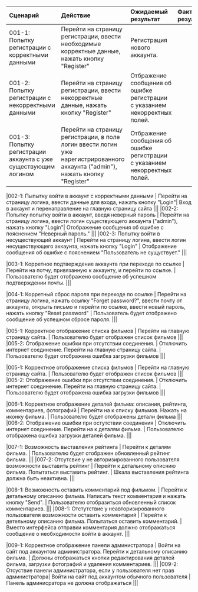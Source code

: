 |Сценарий|Действие|Ожидаемый результат|Фактический результат| Оценка|
|:---|:---|:---|:---|:---|
|001-1: Попытку регистрации с корректными данными| Перейти на страницу регистрации, ввести необходимые корректные данные, нажать кнопку "Register"| Регистрация нового аккаунта.|||
|001-2: Попытку регистрации с некорректными данными| Перейти на страницу регистрации, ввести некорректные данные, нажать кнопку "Register" | Отбражение сообщения об ошибке регистрации с указанием некорректных полей. |||
|001-3: Попытку регистрации аккаунта с уже существующим логином | Перейти на страницу регистрации, в поле логин ввести логин уже нарегистрированного аккаунта ("admin"), нажать кнопку "Register" | Отбражение сообщения об ошибке регистрации с указанием некорректных полей. |||

|002-1: Пыпытку войти в аккаунт с корректными данными | Перейти на страницу логина, ввести данные для входа, нажать кнопку "Login"| Вход в аккаунт и перенаправление на главную страницу сайта |||
|002-2: Попытку попытку войти в аккаунт, введя неверный пароль | Перейти на страницу логина, ввести логин существующего аккаунта ("admin"), нажать кнопку "Login"| Отображение сообщения об ошибке с пояснением "Неверный пароль." |||
|002-3: Попытку войти в несуществующий аккаунт | Перейти на страницу логина, ввести логин несуществующего аккаунта, нажать кнопку "Login" | Отображение сообщения об ошибке с пояснением "Пользователь не сущуствует."  |||

|003-1: Корретное подтверждение аккаунта при переходе по ссылке | Перейти на потчу, привязанную к аккаунту, и перейти по ссылке. | Пользователю будет отображено сообщение об успешном подтверждении почты. |||

|004-1: Корретный сброс пароля при переходе по ссылке | Перейти на страницу логина, нажать ссылку "Forget password?", ввести почту от аккаунта, открыть письмо и перейти по ссылке, ввести новый пароль, нажать кнопку "Reset password"  | Пользователь будет отображено сообщение об успешном сбросе пароля. |||

|005-1: Корректное отображение списка фильмов | Перейти на главную страницу сайта. | Пользователю будет отображен список фильмов |||
|005-2: Отображение ошибки при отсутствии соединения. | Отключить интернет соединение. Перейти на главную страницу сайта. | Пользователю будет отображена ошибка загрузки фильмов |||


|005-1: Корректное отображение списка фильмов | Перейти на главную страницу сайта. | Пользователю будет отображен список фильмов |||
|005-2: Отображение ошибки при отсутствии соединения. | Отключить интернет соединение. Перейти на главную страницу сайта. | Пользователю будет отображена ошибка загрузки фильмов |||

|006-1: Корректное отображение деталей фильма: описания, рейтинга, комментариев, фотографий | Перейти на к списку фильмов. Нажать на иконку фильма. | Пользователю будет отображены детали фильма |||
|006-2: Отображение ошибки при остутствии соединения | Отключить интернет соединение. Перейти на к деталям фильма. | Пользователю отображена ошибка загрузки деталей фильма. |||

|007-1: Возможность выставления рейтинга | Перейти к деталям фильма. | Пользователю будет отображен обновленный рейтинг фильма. |||
|007-2: Отсутсвие у не авторизированного пользователя возможности выставить рейтинг | Перейти к детальному описнию фильма. Попытаться выставить рейтинг. | Шкала выставления рейтинга должна быть неактивна. |||

|008-1: Возможность оставить комментарий под фильмом. | Перейти к детальному описанию фильма. Написать текст комментария и нажать кнопку "Send". | Пользователю отобразиться обновленный список комментариев. |||
|008-1: Отстутствие у неавторизированного пользователя возможности оставить комментарий | Перейти к детельному описанию фильма. Попытаться оставить комментарий. | Вместо интерфейса отправки комментария должно отображаться сообщение о необходимости войти в аккаунт. |||

|009-1: Корректное отображение панели администратора | Войти на сайт под аккаунтом администратора. Перейти к детальному описанию фильма. | Должны отображаться кнопки редактирования деталей фильма, загрузки фотографий и удаления комментариев. |||
|009-2: Отсуствие панели администратора, если у пользователя нет прав администратора| Войти на сайт под аккаунтом обычного пользователя | Панель админисратора не должна отображаться |||

